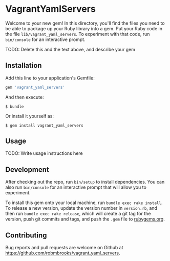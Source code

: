 # VagrantYamlServers

Welcome to your new gem! In this directory, you'll find the files you need to be able to package up your Ruby library into a gem. Put your Ruby code in the file `lib/vagrant_yaml_servers`. To experiment with that code, run `bin/console` for an interactive prompt.

TODO: Delete this and the text above, and describe your gem

## Installation

Add this line to your application's Gemfile:

```ruby
gem 'vagrant_yaml_servers'
```

And then execute:

    $ bundle

Or install it yourself as:

    $ gem install vagrant_yaml_servers

## Usage

TODO: Write usage instructions here

## Development

After checking out the repo, run `bin/setup` to install dependencies. You can also run `bin/console` for an interactive prompt that will allow you to experiment.

To install this gem onto your local machine, run `bundle exec rake install`. To release a new version, update the version number in `version.rb`, and then run `bundle exec rake release`, which will create a git tag for the version, push git commits and tags, and push the `.gem` file to [rubygems.org](https://rubygems.org).

## Contributing

Bug reports and pull requests are welcome on Github at https://github.com/robmbrooks/vagrant_yaml_servers.

